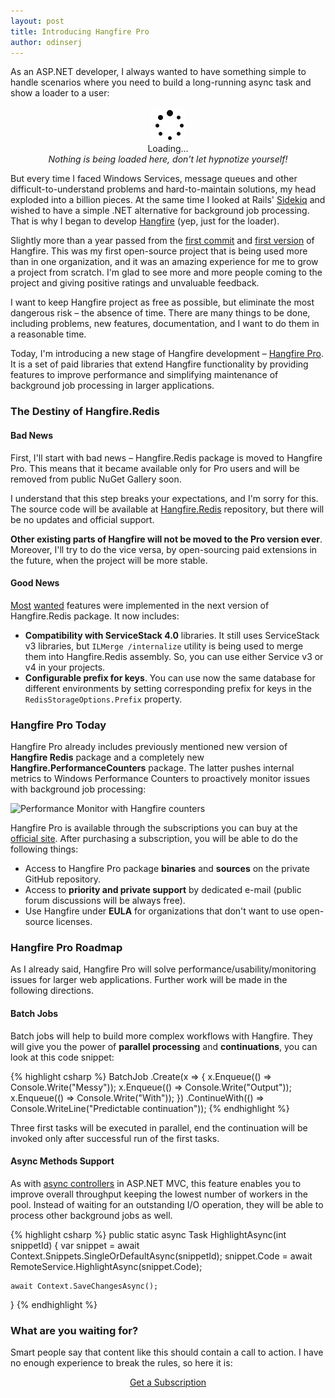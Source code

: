 ```yaml
---
layout: post
title: Introducing Hangfire Pro
author: odinserj
---
```


As an ASP.NET developer, I always wanted to have something simple to handle scenarios where you need to build a long-running async task and show a loader to a user:

<p style="text-align: center">
    <img src="/img/ajax-loader.gif" alt="Loader" style="width:54px;display:inline;margin-bottom:0;">
    <br>
    Loading…  
    <br>
    <em>Nothing is being loaded here, don't let hypnotize yourself!</em>
</p>

But every time I faced Windows Services, message queues and other difficult-to-understand problems and hard-to-maintain solutions, my head exploded into a billion pieces. At the same time I looked at Rails' [Sidekiq](http://sidekiq.org) and wished to have a simple .NET alternative for background job processing. That is why I began to develop [Hangfire](http://hangfire.io) (yep, just for the loader).

Slightly more than a year passed from the [first commit](https://github.com/HangfireIO/Hangfire/tree/d58a619ebc487ef28bef8c6e7f4df8e1d51ee8c5) and [first version](https://www.nuget.org/packages/Hangfire/0.1.0) of Hangfire. This was my first open-source project that is being used more than in one organization, and it was an amazing experience for me to grow a project from scratch. I'm glad to see more and more people coming to the project and giving positive ratings and unvaluable feedback.

I want to keep Hangfire project as free as possible, but eliminate the most dangerous risk – the absence of time. There are many things to be done, including problems, new features, documentation, and I want to do them in a reasonable time.

Today, I'm introducing a new stage of Hangfire development – [Hangfire Pro](http://hangfire.io/pro/). It is a set of paid libraries that extend Hangfire functionality by providing features to improve performance and simplifying maintenance of background job processing in larger applications.

### The Destiny of Hangfire.Redis

#### Bad News

First, I'll start with bad news – Hangfire.Redis package is moved to Hangfire Pro. This means that it became available only for Pro users and will be removed from public NuGet Gallery soon. 

I understand that this step breaks your expectations, and I'm sorry for this. The source code will be available at [Hangfire.Redis](https://github.com/HangfireIO/Hangfire.Redis) repository, but there will be no updates and official support.

**Other existing parts of Hangfire will not be moved to the Pro version ever**. Moreover, I'll try to do the vice versa, by open-sourcing paid extensions in the future, when the project will be more stable.

#### Good News

[Most](https://github.com/HangfireIO/Hangfire/issues/122) [wanted](https://github.com/HangfireIO/Hangfire/issues/195) features were implemented in the next version of Hangfire.Redis package. It now includes:

* **Compatibility with ServiceStack 4.0** libraries. It still uses ServiceStack v3 libraries, but `ILMerge /internalize` utility is being used to merge them into Hangfire.Redis assembly. So, you can use either Service v3 or v4 in your projects.
* **Configurable prefix for keys**. You can use now the same database for different environments by setting corresponding prefix for keys in the `RedisStorageOptions.Prefix` property.

### Hangfire Pro Today

Hangfire Pro already includes previously mentioned new version of **Hangfire Redis** package and a completely new **Hangfire.PerformanceCounters** package. The latter pushes internal metrics to Windows Performance Counters to proactively monitor issues with background job processing:

![Performance Monitor with Hangfire counters](http://hangfire.io/img/perfmon.png)

Hangfire Pro is available through the subscriptions you can buy at the [official site](http://hangfire.io/subscriptions/). After purchasing a subscription, you will be able to do the following things:

* Access to Hangfire Pro package **binaries** and **sources** on the private GitHub repository.
* Access to **priority and private support** by dedicated e-mail (public forum discussions will be always free).
* Use Hangfire under **EULA** for organizations that don't want to use open-source licenses.

### Hangfire Pro Roadmap

As I already said, Hangfire Pro will solve performance/usability/monitoring issues for larger web applications. Further work will be made in the following directions.

#### Batch Jobs

Batch jobs will help to build more complex workflows with Hangfire. They will give you the power of **parallel processing** and **continuations**, you can look at this code snippet:

{% highlight csharp %}
BatchJob
    .Create(x =>
    {
        x.Enqueue(() => Console.Write("Messy"));
        x.Enqueue(() => Console.Write("Output"));
        x.Enqueue(() => Console.Write("With"));
    })
    .ContinueWith(() => Console.WriteLine("Predictable continuation"));
{% endhighlight %}

Three first tasks will be executed in parallel, end the continuation will be invoked only after successful run of the first tasks.

#### Async Methods Support

As with [async controllers](http://msdn.microsoft.com/en-us/library/ee728598(v=vs.100).aspx) in ASP.NET MVC, this feature enables you to improve overall throughput keeping the lowest number of workers in the pool. Instead of waiting for an outstanding I/O operation, they will be able to process other background jobs as well.

{% highlight csharp %}
public static async Task HighlightAsync(int snippetId)
{
    var snippet = await Context.Snippets.SingleOrDefaultAsync(snippetId);
    snippet.Code = await RemoteService.HighlightAsync(snippet.Code);

    await Context.SaveChangesAsync();
}
{% endhighlight %}

### What are you waiting for?

Smart people say that content like this should contain a call to action. I have no enough experience to break the rules, so here it is:

<div style="text-align: center;">
    <a class="btn btn-lg btn-success" href="http://hangfire.io/subscriptions/">Get a Subscription</a>
</div>